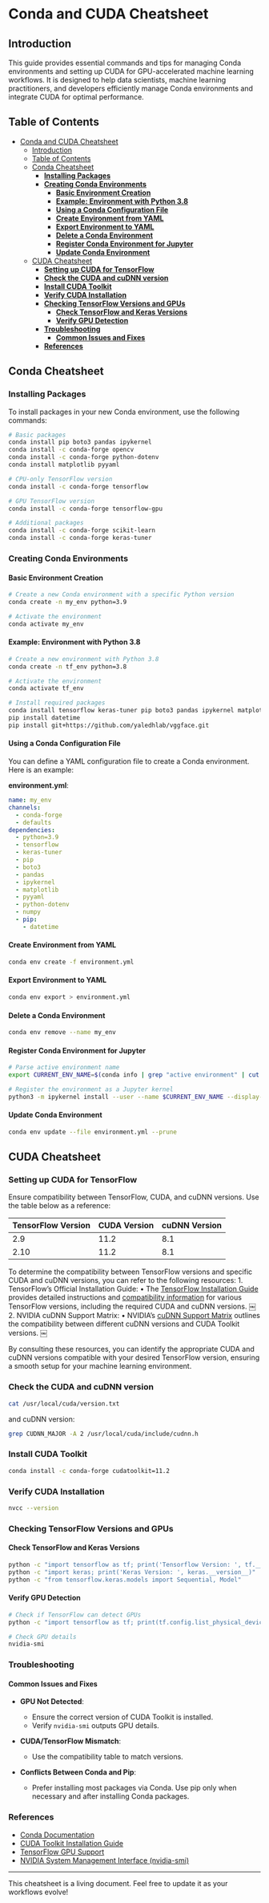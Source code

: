# Conda and CUDA Cheatsheet

## Introduction
This guide provides essential commands and tips for managing Conda environments and setting up CUDA for GPU-accelerated machine learning workflows. It is designed to help data scientists, machine learning practitioners, and developers efficiently manage Conda environments and integrate CUDA for optimal performance.

## Table of Contents
- [Conda and CUDA Cheatsheet](#conda-and-cuda-cheatsheet)
  - [Introduction](#introduction)
  - [Table of Contents](#table-of-contents)
  - [Conda Cheatsheet](#conda-cheatsheet)
    - [__Installing Packages__](#installing-packages)
    - [__Creating Conda Environments__](#creating-conda-environments)
      - [__Basic Environment Creation__](#basic-environment-creation)
      - [__Example: Environment with Python 3.8__](#example-environment-with-python-38)
      - [__Using a Conda Configuration File__](#using-a-conda-configuration-file)
      - [__Create Environment from YAML__](#create-environment-from-yaml)
      - [__Export Environment to YAML__](#export-environment-to-yaml)
      - [__Delete a Conda Environment__](#delete-a-conda-environment)
      - [__Register Conda Environment for Jupyter__](#register-conda-environment-for-jupyter)
      - [__Update Conda Environment__](#update-conda-environment)
  - [CUDA Cheatsheet](#cuda-cheatsheet)
    - [__Setting up CUDA for TensorFlow__](#setting-up-cuda-for-tensorflow)
    - [__Check the CUDA and cuDNN version__](#check-the-cuda-and-cudnn-version)
    - [__Install CUDA Toolkit__](#install-cuda-toolkit)
    - [__Verify CUDA Installation__](#verify-cuda-installation)
    - [__Checking TensorFlow Versions and GPUs__](#checking-tensorflow-versions-and-gpus)
      - [__Check TensorFlow and Keras Versions__](#check-tensorflow-and-keras-versions)
      - [__Verify GPU Detection__](#verify-gpu-detection)
    - [__Troubleshooting__](#troubleshooting)
      - [__Common Issues and Fixes__](#common-issues-and-fixes)
    - [__References__](#references)

## Conda Cheatsheet

### __Installing Packages__

To install packages in your new Conda environment, use the following commands:

```bash
# Basic packages
conda install pip boto3 pandas ipykernel
conda install -c conda-forge opencv
conda install -c conda-forge python-dotenv
conda install matplotlib pyyaml

# CPU-only TensorFlow version
conda install -c conda-forge tensorflow

# GPU TensorFlow version
conda install -c conda-forge tensorflow-gpu

# Additional packages
conda install -c conda-forge scikit-learn
conda install -c conda-forge keras-tuner
```

### __Creating Conda Environments__

#### __Basic Environment Creation__

```bash
# Create a new Conda environment with a specific Python version
conda create -n my_env python=3.9

# Activate the environment
conda activate my_env
```

#### __Example: Environment with Python 3.8__

```bash
# Create a new environment with Python 3.8
conda create -n tf_env python=3.8

# Activate the environment
conda activate tf_env

# Install required packages
conda install tensorflow keras-tuner pip boto3 pandas ipykernel matplotlib pyyaml python-dotenv numpy
pip install datetime
pip install git+https://github.com/yaledhlab/vggface.git
```

#### __Using a Conda Configuration File__

You can define a YAML configuration file to create a Conda environment. Here is an example:

**environment.yml**:
```yaml
name: my_env
channels:
  - conda-forge
  - defaults
dependencies:
  - python=3.9
  - tensorflow
  - keras-tuner
  - pip
  - boto3
  - pandas
  - ipykernel
  - matplotlib
  - pyyaml
  - python-dotenv
  - numpy
  - pip:
    - datetime
```

#### __Create Environment from YAML__

```bash
conda env create -f environment.yml
```

#### __Export Environment to YAML__

```bash
conda env export > environment.yml
```

#### __Delete a Conda Environment__

```bash
conda env remove --name my_env
```

#### __Register Conda Environment for Jupyter__

```bash
# Parse active environment name
export CURRENT_ENV_NAME=$(conda info | grep "active environment" | cut -d : -f 2 | tr -d ' ')

# Register the environment as a Jupyter kernel
python3 -m ipykernel install --user --name $CURRENT_ENV_NAME --display-name "user-env:($CURRENT_ENV_NAME)"
```

#### __Update Conda Environment__

```bash
conda env update --file environment.yml --prune
```

## CUDA Cheatsheet

### __Setting up CUDA for TensorFlow__

Ensure compatibility between TensorFlow, CUDA, and cuDNN versions. Use the table below as a reference:

| TensorFlow Version | CUDA Version | cuDNN Version |
|--------------------|--------------|---------------|
| 2.9               | 11.2         | 8.1           |
| 2.10              | 11.2         | 8.1           |

To determine the compatibility between TensorFlow versions and specific CUDA and cuDNN versions, you can refer to the following resources:
	1.	TensorFlow’s Official Installation Guide:
	•	The [TensorFlow Installation Guide](https://www.tensorflow.org/install/pip) provides detailed instructions and [compatibility information](https://www.tensorflow.org/install/source#tested_build_configurations) for various TensorFlow versions, including the required CUDA and cuDNN versions. ￼
	2.	NVIDIA cuDNN Support Matrix:
	•	NVIDIA’s [cuDNN Support Matrix](https://docs.nvidia.com/deeplearning/cudnn/latest/reference/support-matrix.html) outlines the compatibility between different cuDNN versions and CUDA Toolkit versions. ￼

By consulting these resources, you can identify the appropriate CUDA and cuDNN versions compatible with your desired TensorFlow version, ensuring a smooth setup for your machine learning environment.

### __Check the CUDA and cuDNN version__

```zsh
cat /usr/local/cuda/version.txt
```

and cuDNN version:

```zsh
grep CUDNN_MAJOR -A 2 /usr/local/cuda/include/cudnn.h
```

### __Install CUDA Toolkit__

```bash
conda install -c conda-forge cudatoolkit=11.2
```

### __Verify CUDA Installation__

```bash
nvcc --version
```

### __Checking TensorFlow Versions and GPUs__

#### __Check TensorFlow and Keras Versions__

```bash
python -c "import tensorflow as tf; print('Tensorflow Version: ', tf.__version__)"
python -c "import keras; print('Keras Version: ', keras.__version__)"
python -c "from tensorflow.keras.models import Sequential, Model"
```

#### __Verify GPU Detection__

```bash
# Check if TensorFlow can detect GPUs
python -c "import tensorflow as tf; print(tf.config.list_physical_devices('GPU'))"

# Check GPU details
nvidia-smi
```

### __Troubleshooting__

#### __Common Issues and Fixes__

- **GPU Not Detected**:
  - Ensure the correct version of CUDA Toolkit is installed.
  - Verify `nvidia-smi` outputs GPU details.

- **CUDA/TensorFlow Mismatch**:
  - Use the compatibility table to match versions.

- **Conflicts Between Conda and Pip**:
  - Prefer installing most packages via Conda. Use pip only when necessary and after installing Conda packages.

### __References__

- [Conda Documentation](https://docs.conda.io/)
- [CUDA Toolkit Installation Guide](https://developer.nvidia.com/cuda-toolkit)
- [TensorFlow GPU Support](https://www.tensorflow.org/install/gpu)
- [NVIDIA System Management Interface (nvidia-smi)](https://developer.nvidia.com/nvidia-system-management-interface)

---

This cheatsheet is a living document. Feel free to update it as your workflows evolve!

